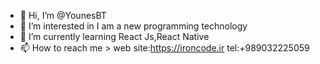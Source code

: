 - 👋 Hi, I’m @YounesBT
- 👀 I’m interested in I am a new programming technology
- 🌱 I’m currently learning React Js,React Native
- 📫 How to reach me >
web site:https://ironcode.ir
tel:+989032225059

<!---
YounesBT/YounesBT is a ✨ special ✨ repository because its `README.md` (this file) appears on your GitHub profile.
You can click the Preview link to take a look at your changes.
--->
